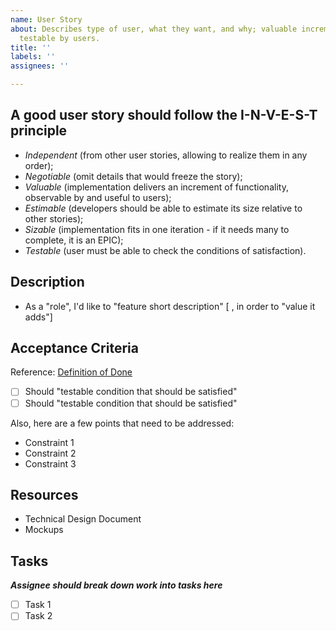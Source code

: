 ```yaml
---
name: User Story
about: Describes type of user, what they want, and why; valuable increment of functionality,
  testable by users.
title: ''
labels: ''
assignees: ''

---
```


## A good user story should follow the I-N-V-E-S-T principle

- _Independent_ (from other user stories, allowing to realize them in any order);
- _Negotiable_ (omit details that would freeze the story);
- _Valuable_ (implementation delivers an increment of functionality, observable by and useful to users);
- _Estimable_ (developers should be able to estimate its size relative to other stories);
- _Sizable_ (implementation fits in one iteration - if it needs many to complete, it is an EPIC);
- _Testable_ (user must be able to check the conditions of satisfaction).

## Description

- As a "role", I'd like to "feature short description" [ , in order to "value it adds"]

## Acceptance Criteria

Reference: [Definition of Done](https://github.com/retaildevcrews/helium/blob/main/docs/EngineeringPractices.md)

- [ ] Should "testable condition that should be satisfied"
- [ ] Should "testable condition that should be satisfied"

Also, here are a few points that need to be addressed:

- Constraint 1
- Constraint 2
- Constraint 3

## Resources

- Technical Design Document
- Mockups

## Tasks

**_Assignee should break down work into tasks here_**

- [ ] Task 1
- [ ] Task 2
